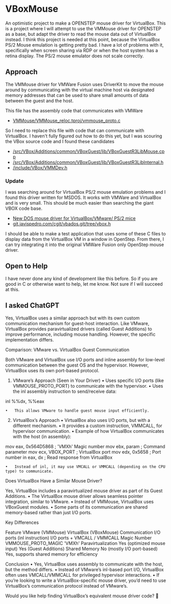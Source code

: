 # VBoxMouse

An optimistic project to make a OPENSTEP mouse driver for VirtualBox. 
This is a project where I will attempt to use the VMMouse driver for OPENSTEP
as a base, but adapt the driver to read the mouse data out of VirtualBox instead.
I think this project is needed at this point, because the VirtualBox PS/2 Mouse
emulation is getting pretty bad. I have a lot of problems with it, specifically
when screen sharing via RDP or when the host system has a retina display. The PS/2
mouse emulator does not scale correctly.

## Approach

The VMMouse driver for VMWare Fusion uses DriverKit to move the mouse around by
communicating with the virtual machine host via designated memory addresses that
can be used to share small amounts of data between the guest and the host.

This file has the assembly code that communicates with VMWare
 - [VMMouse/VMMouse_reloc.tproj/vmmouse_proto.c](VMMouse/VMMouse_reloc.tproj/vmmouse_proto.c)

So I need to replace this file with code that can communicate with VirtualBox.
I haven't fully figured out how to do this yet, but I was scouring the VBox source
code and I found these candidates

 - [/src/VBox/Additions/common/VBoxGuest/lib/VBoxGuestR3LibMouse.cpp](https://github.com/mirror/vbox/blob/74117a1cb257c00e2a92cf522e8e930bd1c4d64b/src/VBox/Additions/common/VBoxGuest/lib/VBoxGuestR3LibMouse.cpp#L53)
 - [/src/VBox/Additions/common/VBoxGuest/lib/VBoxGuestR3LibInternal.h](https://github.com/mirror/vbox/blob/74117a1cb257c00e2a92cf522e8e930bd1c4d64b/src/VBox/Additions/common/VBoxGuest/lib/VBoxGuestR3LibInternal.h#L61)
 - [/include/VBox/VMMDev.h](https://github.com/mirror/vbox/blob/74117a1cb257c00e2a92cf522e8e930bd1c4d64b/include/VBox/VMMDev.h#L1946)

### Update

I was searching around for VirtualBox PS/2 mouse emulation problems and I found this 
driver written for MSDOS. It works with VMWare and VirtualBox and is very small. 
This should be much easier than searching the giant VBOX code base.

 - [New DOS mouse driver for VirtualBox/VMware/ PS/2 mice](https://www.vogons.org/viewtopic.php?t=87486)
 - [git.javispedro.com/cgit/vbados.git/tree/vbox.h](https://git.javispedro.com/cgit/vbados.git/tree/vbox.h)
 
I should be able to make a test application that uses some of these C files to display 
data from the VirtualBox VM in a window in OpenStep. From there, I can try integrating 
it into the original VMWare Fusion only OpenStep mouse driver.

## Open to Help

I have never done any kind of development like this before. So if you are good in C
or otherwise want to help, let me know. Not sure if I will succeed at this.

## I asked ChatGPT

Yes, VirtualBox uses a similar approach but with its own custom communication mechanism for guest-host interaction. Like VMware, VirtualBox provides paravirtualized drivers (called Guest Additions) to improve performance, including mouse handling. However, the specific implementation differs.

Comparison: VMware vs. VirtualBox Guest Communication

Both VMware and VirtualBox use I/O ports and inline assembly for low-level communication between the guest OS and the hypervisor. However, VirtualBox uses its own port-based protocol.

1. VMware’s Approach (Seen in Your Driver)
	•	Uses specific I/O ports (like VMMOUSE_PROTO_PORT) to communicate with the hypervisor.
	•	Uses the inl assembly instruction to send/receive data:

inl %%dx, %%eax


	•	This allows VMware to handle guest mouse input efficiently.

2. VirtualBox’s Approach
	•	VirtualBox also uses I/O ports, but with a different mechanism.
	•	It provides a custom instruction, VMMCALL, for hypervisor communication.
	•	Example of how VirtualBox communicates with the host (in assembly):

mov eax, 0x564D5868  ; 'VMXh' Magic number
mov ebx, param       ; Command parameter
mov ecx, VBOX_PORT   ; VirtualBox port
mov edx, 0x5658      ; Port number
in  eax, dx          ; Read response from VirtualBox


	•	Instead of inl, it may use VMCALL or VMMCALL (depending on the CPU type) to communicate.

Does VirtualBox Have a Similar Mouse Driver?

Yes, VirtualBox includes a paravirtualized mouse driver as part of its Guest Additions.
	•	The VirtualBox mouse driver allows seamless pointer integration, similar to VMware.
	•	Instead of VMMouse, VirtualBox uses VBoxGuest modules.
	•	Some parts of its communication are shared memory-based rather than just I/O ports.

Key Differences

Feature	VMware (VMMouse)	VirtualBox (VBoxMouse)
Communication	I/O ports (inl instruction)	I/O ports + VMCALL / VMMCALL
Magic Number	VMMOUSE_PROTO_MAGIC	'VMXh'
Paravirtualization	Yes (optimized mouse input)	Yes (Guest Additions)
Shared Memory	No (mostly I/O port-based)	Yes, supports shared memory for efficiency

Conclusion
	•	Yes, VirtualBox uses assembly to communicate with the host, but the method differs.
	•	Instead of VMware’s inl-based port I/O, VirtualBox often uses VMCALL/VMMCALL for privileged hypervisor interactions.
	•	If you’re looking to write a VirtualBox-specific mouse driver, you’d need to use VirtualBox’s communication protocol instead of VMware’s.

Would you like help finding VirtualBox’s equivalent mouse driver code? 🚀